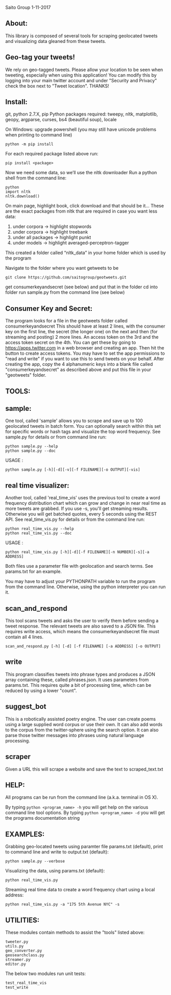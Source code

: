 Saito Group 1-11-2017

About:
----------------------------------------------------------------------
This library is composed of several tools for scraping
geolocated tweets and visualizing data gleaned from these tweets.

Geo-tag your tweets!
--------------------
We rely on geo-tagged tweets. Please allow your location to be seen
when tweeting, especially when using this application! You can modify
this by logging into your main twitter account and under "Security and
Privacy" check the box next to "Tweet location". THANKS!


Install:
----------------------------------------------------------------------
git, python 2.7.X, pip
Python packages required: tweepy, nltk, matplotlib, geopy, argparse,
curses, bs4 (beautiful soup), locale

On Windows: upgrade powershell
   (you may still have unicode problems when printing to command line)
   
```
python -m pip install
```

For each required package listed above run:
```
pip install <package>
```
Now we need some data, so we’ll use the nltk downloader
Run a python shell from the command line:
```
python
import nltk
nltk.download()
```
On main page, highlight book, click download and that should be it... 
These are the exact packages from nltk that are required in case you want less data:
1) under corpora -> highlight stopwords
2) under corpora -> highlight treebank
3) under all packages -> highlight punkt
4) under models -> highlight averaged-perceptron-tagger

This created a folder called “nltk_data” in your home folder which is
used by the program

Navigate to the folder where you want getweets to be
```
git clone https://github.com/saitogroup/geotweets.git
```
get consumerkeyandsecret (see below) and put that in the folder
cd into folder
run sample.py from the command line (see below)


Consumer Key and Secret:
----------------------------------------------------------------------
The program looks for a file in the geotweets folder called
consumerkeyandsecret This should have at least 2 lines, with the
consumer key on the first line, the secret (the longer one) on the
next and then (for streaming and posting) 2 more lines. An access
token on the 3rd and the access token secret on the 4th. You can get
these by going to https://apps.twitter.com in a web browser and
creating an app. Then hit the button to create access tokens. You may
have to set the app permissions to "read and write" if you want to use
this to send tweets on your behalf. After creating the app, copy the 4
alphanumeric keys into a blank file called "consumerkeyandsecret" as
described above and put this file in your "geotweets" folder.


TOOLS:
----------------------------------------------------------------------
sample:
-------
One tool, called 'sample' allows you to scrape and save up to
100 geolocated tweets in batch form. You can optionally search within
this set for specific words or hash tags and visualize the top word
frequency. See sample.py for details or from command line run:
```
python sample.py --help
python sample.py --doc
```  
USAGE :
```
python sample.py [-h][-d][-v][-f FILENAME][-o OUTPUT][-vis]
```


real time visualizer:
---------------------

Another tool, called 'real_time_vis' uses the previous tool to create
a word frequency distribution chart which can grow and change in near
real time as more tweets are grabbed. If you use -s, you'll get
streaming results. Otherwise you will get batched quotes, every 5
seconds using the REST API. See real_time_vis.py for details or from
the command line run:

```
python real_time_vis.py --help
python real_time_vis.py --doc
```  
USAGE :
```
python real_time_vis.py [-h][-d][-f FILENAME][-n NUMBER][-s][-a ADDRESS]
```

Both files use a parameter file with geolocation and search
terms. See params.txt for an example.

You may have to adjust your PYTHONPATH variable to run the program
from the command line. Otherwise, using the python interpreter you can
run it.


scan_and_respond
----------------

This tool scans tweets and asks the user to verify them before sending
a tweet response. The relevant tweets are also saved to a JSON
file. This requires write access, which means the consumerkeyandsecret
file must contain all 4 lines.

```
scan_and_respond.py [-h] [-d] [-f FILENAME] [-a ADDRESS] [-o OUTPUT]
```

write
-----
This program classifies tweets into phrase types and
produces a JSON array containing these, called phrases.json. It uses
parameters from params.txt. This requires quite a bit of processing
time, which can be reduced by using a lower "count".

suggest_bot
-----------
This is a robotically assisted poetry engine. The user can create
poems using a large supplied word corpus or use their own. It can also
add words to the corpus from the twitter-sphere using the search
option. It can also parse those twitter messages into phrases using
natural language processing.

scraper
--------
Given a URL this will scrape a website and save the text to scraped_text.txt


HELP:
----------------------------------------------------------------------
All programs can be run from the command line (a.k.a. terminal in OS X).

By typing
```python <program_name> -h```
you will get help on the various command line tool options.
By typing
```python <program_name> -d```
you will get the programs documentation string


EXAMPLES:
----------------------------------------------------------------------
Grabbing geo-located tweets using paramter file params.txt (default),
print to command line and write to output.txt (default):
```
python sample.py --verbose
```
Visualizing the data, using params.txt (default):
```
python real_time_vis.py
```
Streaming real time data to create a word frequency chart using a local address:
```
python real_time_vis.py -a "175 5th Avenue NYC" -s
```

UTILITIES:
----------------------------------------------------------------------
These modules contain methods to assist the "tools" listed above:
```
tweeter.py
utils.py
geo_converter.py
geosearchclass.py
streamer.py
editor.py
```
The below two modules run unit tests:
```
test_real_time_vis
test_write
```







